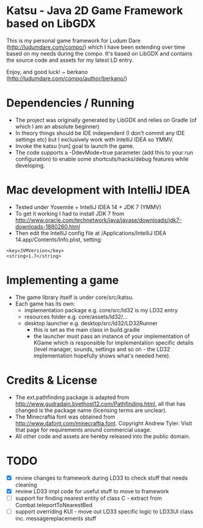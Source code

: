 # Katsu - Java 2D Game Framework based on LibGDX

This is my personal game framework for Ludum Dare (http://ludumdare.com/compo/)
which I have been extending over time based on my needs during the compo.
It's based on LibGDX and contains the source code and assets for my latest LD entry.

Enjoy, and good luck! ~ berkano (http://ludumdare.com/compo/author/berkano/)

# Dependencies / Running

- The project was originally generated by LibGDX and relies on Gradle (of which I am an absolute beginner)
- In theory things should be IDE independent (I don't commit any IDE settings etc) but I exclusively work with IntelliJ IDEA so YMMV.
- Invoke the katsu \[run\] goal to launch the game.
- The code supports a -DdevMode=true parameter (add this to your run configuration) to enable some shortcuts/hacks/debug features while developing.

# Mac development with IntelliJ IDEA

- Tested under Yosemite + IntelliJ IDEA 14 + JDK 7 (YMMV)
- To get it working I had to install JDK 7 from http://www.oracle.com/technetwork/java/javase/downloads/jdk7-downloads-1880260.html
- Then edit the IntelliJ config file at /Applications/IntelliJ IDEA 14.app/Contents/Info.plist, setting:
```
<key>JVMVersion</key>
<string>1.7</string>
```

# Implementing a game

- The game library itself is under core/src/katsu.
- Each game has its own:
    - implementation package e.g. core/src/ld32 is my LD32 entry
    - resources folder e.g. core/assets/ld32/...
    - desktop launcher e.g. desktop/src/ld32/LD32Runner
        - this is set as the main class in build.gradle
        - the launcher must pass an instance of your implementation of KGame which is responsible for implementation specific details (level manager, sounds, settings and so on - the LD32 implementation hopefully shows what's needed here).

# Credits & License

- The ext.pathfinding package is adapted from http://www.gudradain.byethost12.com/Pathfinding.html, all that has changed is the package name (licensing terms are unclear).
- The Minecraftia font was obtained from http://www.dafont.com/minecraftia.font. Copyright Andrew Tyler. Visit that page for requirements around commercial usage.
- All other code and assets are hereby released into the public domain.

# TODO

- [x] review changes to framework during LD33 to check stuff that needs cleaning
- [x] review LD33 impl code for useful stuff to move to framework
- [ ] support for finding nearest entity of class C - extract from Combat.teleportToNearestBed
- [ ] support overriding KUI - move out LD33 specific logic to LD33UI class inc. messagereplacements stuff
